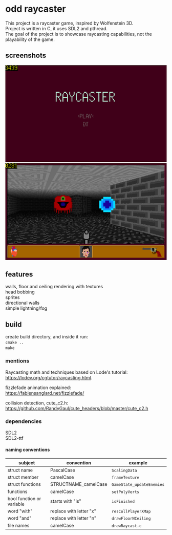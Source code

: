 # odd raycaster

This project is a raycaster game, inspired by Wolfenstein 3D.  
Project is written in C, it uses SDL2 and pthread.  
The goal of the project is to showcase raycasting capabilities, not the playability of the game.  

## screenshots

![](/screenshots/1.png "menu.")
![](/screenshots/2.png "game.")

## features

walls, floor and ceiling rendering with textures  
head bobbing  
sprites  
directional walls  
simple lightning/fog

## build

create build directory, and inside it run:  
```cmake ..```  
```make```

### mentions

Raycasting math and techniques based on Lode's tutorial:  
https://lodev.org/cgtutor/raycasting.html.  

fizzlefade animation explained:  
https://fabiensanglard.net/fizzlefade/  

collision detection, cute_c2.h:  
https://github.com/RandyGaul/cute_headers/blob/master/cute_c2.h

### dependencies

SDL2  
SDL2-ttf

#### naming conventions

|subject|convention|example|
|--|--|--|
struct name | PascalCase | ```ScalingData```
struct member | camelCase | ```frameTexture```
struct functions | STRUCTNAME_camelCase | ```GameState_updateEnemies``` 
functions | camelCase | ```setPolyVerts``` 
bool function or variable | starts with "is" | ```isFinished``` 
word "with" | replace with letter "x" | ```resCollPlayerXMap``` 
word "and" | replace with letter "n" | ```drawFloorNCeiling``` 
file names | camelCase | ```drawRaycast.c``` 